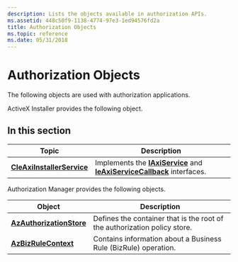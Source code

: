```yaml
---
description: Lists the objects available in authorization APIs.
ms.assetid: 448c50f9-1138-4774-97e3-1ed94576fd2a
title: Authorization Objects
ms.topic: reference
ms.date: 05/31/2018
---
```


# Authorization Objects

The following objects are used with authorization applications.

ActiveX Installer provides the following object.

## In this section



| Topic                                                               | Description                                                                                                                        |
|---------------------------------------------------------------------|------------------------------------------------------------------------------------------------------------------------------------|
| [**CIeAxiInstallerService**](cieaxiinstallerservice.md)<br/> | Implements the [**IAxiService**](ieaxiservice.md) and [**IeAxiServiceCallback**](ieaxiservicecallback.md) interfaces.<br/> |



 


Authorization Manager provides the following objects.



| Object                                               | Description                                                                          |
|------------------------------------------------------|--------------------------------------------------------------------------------------|
| [**AzAuthorizationStore**](/windows/desktop/api/Azroles/nn-azroles-iazauthorizationstore) | Defines the container that is the root of the authorization policy store.<br/> |
| [**AzBizRuleContext**](/windows/desktop/api/Azroles/nn-azroles-iazbizrulecontext)         | Contains information about a Business Rule (BizRule) operation.<br/>           |



 


 

 




